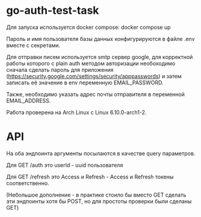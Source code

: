 # go-auth-test-task

Для запуска используется docker compose:
docker compose up

Пароль и имя пользователя базы данных конфигурируются в файле .env вместе с секретами.

Для отправки писем используется smtp сервер google, для корректной работы которого с plain auth методом авторизации необоходимо сначала сделать пароль для приложения (https://security.google.com/settings/security/apppasswords) и затем записать её значение в env переменную EMAIL_PASSWORD. 

Также, необходимо указать адрес почты отправителя в переменной EMAIL_ADDRESS.

Работа проверена на Arch Linux с Linux 6.10.0-arch1-2.

# API

На оба эндпоинта аргументы посылаются в качестве query параметров.

Для GET /auth это userId - uuid пользователя

Для GET /refresh это Access и Refresh - Access и Refresh токены соответственно.

(Небольшое дополнение - в практике стоило бы вместо GET сделать эти эндпоинты хотя бы POST, но для простоты проверки были сделаны GET)
